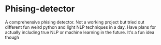 # Phising-detector
A comprehensive phising detector. Not a working project but tried out different fun weird python and light NLP techniques in a day. Have plans for actually including true NLP or machine learning in the future. It's a fun idea though
